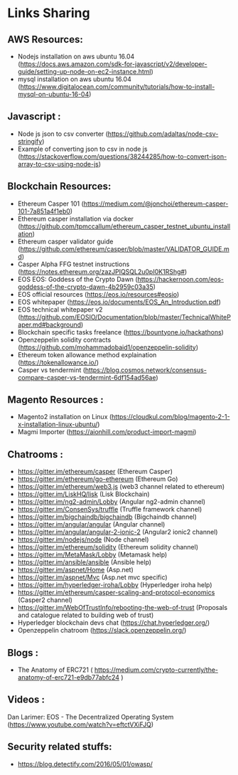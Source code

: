 # Links Sharing

## AWS Resources:

- Nodejs installation on aws ubuntu 16.04 (https://docs.aws.amazon.com/sdk-for-javascript/v2/developer-guide/setting-up-node-on-ec2-instance.html)
- mysql installation on aws ubuntu 16.04 (https://www.digitalocean.com/community/tutorials/how-to-install-mysql-on-ubuntu-16-04)


## Javascript :

- Node js json to csv converter (https://github.com/adaltas/node-csv-stringify)
- Example of converting json to csv in node js (https://stackoverflow.com/questions/38244285/how-to-convert-json-array-to-csv-using-node-js)
## Blockchain Resources:
- Ethereum Casper 101 (https://medium.com/@jonchoi/ethereum-casper-101-7a851a4f1eb0)
- Ethereum casper installation via docker (https://github.com/tpmccallum/ethereum_casper_testnet_ubuntu_installation)
- Ethereum casper validator guide (https://github.com/ethereum/casper/blob/master/VALIDATOR_GUIDE.md)
- Casper Alpha FFG testnet instructions (https://notes.ethereum.org/zazJPIQSQL2u0pI0K1RShg#)
- EOS EOS: Goddess of the Crypto Dawn (https://hackernoon.com/eos-goddess-of-the-crypto-dawn-4b2959c03a35)
- EOS official resources (https://eos.io/resources#eosio)
- EOS whitepaper (https://eos.io/documents/EOS_An_Introduction.pdf)
- EOS technical whitepaper v2 (https://github.com/EOSIO/Documentation/blob/master/TechnicalWhitePaper.md#background)
- Blockchain specific tasks freelance (https://bountyone.io/hackathons)
- Openzeppelin solidity contracts  (https://github.com/mohammadobaid1/openzeppelin-solidity)
- Ethereum token allowance method explaination (https://tokenallowance.io/)
- Casper vs tendermint (https://blog.cosmos.network/consensus-compare-casper-vs-tendermint-6df154ad56ae)


## Magento Resources :
- Magento2 installation on Linux (https://cloudkul.com/blog/magento-2-1-x-installation-linux-ubuntu/)
- Magmi Importer (https://aionhill.com/product-import-magmi)

## Chatrooms :

- https://gitter.im/ethereum/casper  (Ethereum Casper)
- https://gitter.im/ethereum/go-ethereum  (Ethereum Go)
- https://gitter.im/ethereum/web3.js (web3 channel related to ethereum)
- https://gitter.im/LiskHQ/lisk   (Lisk Blockchain)
- https://gitter.im/ng2-admin/Lobby   (Angular ng2-admin channel)
- https://gitter.im/ConsenSys/truffle  (Truffle framework channel)
- https://gitter.im/bigchaindb/bigchaindb  (Bigchaindb channel)
- https://gitter.im/angular/angular   (Angular channel)
- https://gitter.im/angular/angular-2-ionic-2   (Angular2 ionic2 channel)
- https://gitter.im/nodejs/node   (Node channel)
- https://gitter.im/ethereum/solidity   (Ethereum solidity channel)
- https://gitter.im/MetaMask/Lobby   (Metamask help)
- https://gitter.im/ansible/ansible   (Ansible help)
- https://gitter.im/aspnet/Home   (Asp.net)
- https://gitter.im/aspnet/Mvc    (Asp.net mvc specific)
- https://gitter.im/hyperledger-iroha/Lobby    (Hyperledger iroha help)
- https://gitter.im/ethereum/casper-scaling-and-protocol-economics    (Casper2 channel)
- https://gitter.im/WebOfTrustInfo/rebooting-the-web-of-trust  (Proposals and catalogue related to building web of trust)
- Hyperledger blockchain devs chat (https://chat.hyperledger.org/)
- Openzeppelin chatroom (https://slack.openzeppelin.org/)

## Blogs :
- The Anatomy of ERC721 ( https://medium.com/crypto-currently/the-anatomy-of-erc721-e9db77abfc24 )


## Videos :
Dan Larimer: EOS - The Decentralized Operating System (https://www.youtube.com/watch?v=eftctVXiFJQ)



## Security related stuffs:

- https://blog.detectify.com/2016/05/01/owasp/


